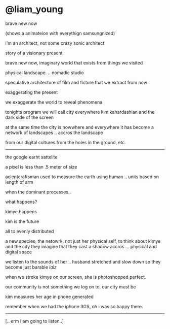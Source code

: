 # @liam_young

brave new now

(shows a animateion with everythign samsungnized)

i'm an architect, not some crazy sonic architect

story of a visionary present

brave new now, imaginary world that exists from things we visited

physical landscape. .. nomadic studio

speculative architecture of film and ficture that we extract from now

exaggerating the present

we exaggerate the world to reveal phenomena

tonights program we will call 
city everywhere
kim kahardashian and the dark side of the screen

at the same time the city is nowwhere and everywhere
it has become a network of landscapes .. accros the landscape


from our digital cultures from the holes in the ground, etc.

---

the google earht sattelite

a pixel is less than .5 meter of size

acientcraftsman used to measure the earth using human ..
units based on length of arm

when the dominant processes..

what happens?

kimye happens

kim is the future 

all to evenly distributed

a new species, the netowrk, not just her physical self, to think about
kimye and the city they imagine that they cast a shadow accros ...
physical and digital space

we listen to the sounds of her .. husband stretched and slow down so
they become just barable *lalz*

when we stroke kimye on our screen, she is photoshopped perfect.

our community is not something we log on to, our city must be

kim measures her age in phone generated

remember when we had the iphone 3GS, oh i was so happy there.

---

[.. erm i am going to listen..]









